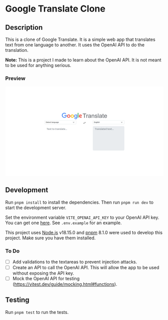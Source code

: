 # Google Translate Clone

## Description

This is a clone of Google Translate. It is a simple web app that translates text from one language to another. It uses the OpenAI API to do the translation.

**Note:** This is a project I made to learn about the OpenAI API. It is not meant to be used for anything serious.

### Preview

![Google Translate Clone](.github/preview.png)

## Development

Run `pnpm install` to install the dependencies. Then run `pnpm run dev` to start the development server.

Set the environment variable `VITE_OPENAI_API_KEY` to your OpenAI API key. You can get one [here](https://platform.openai.com/). See `.env.example` for an example.

This project uses [Node.js](https://nodejs.org/en/) v18.15.0 and [pnpm](https://pnpm.io/) 8.1.0 were used to develop this project. Make sure you have them installed.

### To Do

- [ ] Add validations to the textareas to prevent injection attacks.
- [ ] Create an API to call the OpenAI API. This will allow the app to be used without exposing the API key.
- [ ] Mock the OpenAI API for testing (https://vitest.dev/guide/mocking.html#functions).

## Testing

Run `pnpm test` to run the tests.
